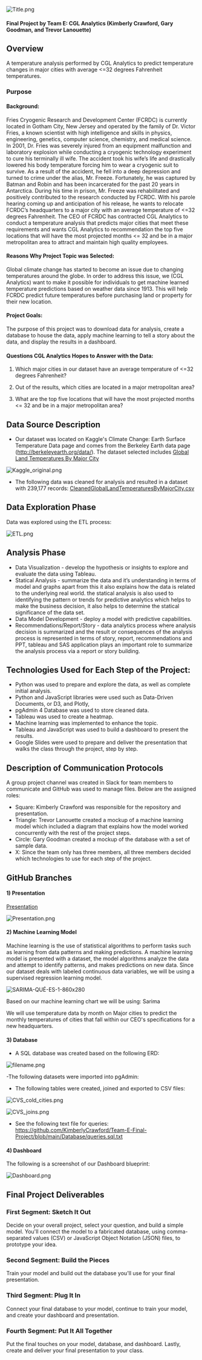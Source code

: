 ![Title.png](https://github.com/KimberlyCrawford/Team-E-Final-Project/blob/main/Static/images/Title.png)

#### Final Project by Team E: CGL Analytics (Kimberly Crawford, Gary Goodman, and Trevor Lanouette)

## Overview
A temperature analysis performed by CGL Analytics to predict temperature changes in major cities with average <=32 degrees Fahrenheit temperatures.

### Purpose

#### Background: 

Fries Cryogenic Research and Development Center (FCRDC) is currently located in Gotham City, New Jersey and operated by the family of Dr. Victor Fries, a known scientist with high intelligence and skills in physics, engineering, genetics, computer science, chemistry, and medical science. In 2001, Dr. Fries was severely injured from an equipment malfunction and laboratory explosion while conducting a cryogenic technology experiment to cure his terminally ill wife. The accident took his wife’s life and drastically lowered his body temperature forcing him to wear a cryogenic suit to survive. As a result of the accident, he fell into a deep depression and turned to crime under the alias, Mr. Freeze. Fortunately, he was captured by Batman and Robin and has been incarcerated for the past 20 years in Antarctica. During his time in prison, Mr. Freeze was rehabilitated and positively contributed to the research conducted by FCRDC. With his parole hearing coming up and anticipation of his release, he wants to relocate FCRDC’s headquarters to a major city with an average temperature of <=32 degrees Fahrenheit. The CEO of FCRDC has contracted CGL Analytics to conduct a temperature analysis that predicts major cities that meet these requirements and wants CGL Analytics to recommendation the top five locations that will have the most projected months <= 32 and be in a major metropolitan area to attract and maintain high quality employees.

#### Reasons Why Project Topic was Selected:

Global climate change has started to become an issue due to changing temperatures around the globe. In order to address this issue, we (CGL Analytics) want to make it possible for individuals to get machine learned temperature predictions based on weather data since 1913. This will help FCRDC predict future temperatures before purchasing land or property for their new location.

#### Project Goals: 

The purpose of this project was to download data for analysis, create a database to house the data, apply machine learning to tell a story about the data, and display the results in a dashboard. 

#### Questions CGL Analytics Hopes to Answer with the Data:

1) Which major cities in our dataset have an average temperature of <=32 degrees Fahrenheit?

2) Out of the results, which cities are located in a major metropolitan area?

3) What are the top five locations that will have the most projected months <= 32 and be in a major metropolitan area?

## Data Source Description

- Our dataset was located on Kaggle's Climate Change: Earth Surface Temperature Data page and comes from the Berkeley Earth data page (http://berkeleyearth.org/data/). The dataset selected includes [Global Land Temperatures By Major City](https://github.com/KimberlyCrawford/Team-E-Final-Project/blob/main/GlobalLandTemperaturesByMajorCity.csv)

![Kaggle_original.png](https://github.com/KimberlyCrawford/Team-E-Final-Project/blob/main/Static/images/Kaggle_original.png)

- The following data was cleaned for analysis and resulted in a dataset with 239,177 records: [CleanedGlobalLandTemperaturesByMajorCity.csv](https://cgl-analytics-city-data.s3.us-east-2.amazonaws.com/CleanedGlobalLandTemperaturesByMajorCity.csv) 

## Data Exploration Phase

Data was explored using the ETL process: 

![ETL.png](https://github.com/KimberlyCrawford/Team-E-Final-Project/blob/main/Static/images/ETL.png)

## Analysis Phase

- Data Visualization - develop the hypothesis or insights to explore and evaluate the data using Tableau. 
- Statical Analysis - summarize the data and it’s understanding in terms of model and graphs apart from this it also explains how the data is related to the underlying real world. the statical analysis is also used to identifying the pattern or trends for predictive analytics which helps to make the business decision, it also helps to determine the statical significance of the data set.
- Data Model Development - deploy a model with predictive capabilities.
- Recommendations/Report/Story - data analytics process where analysis decision is summarized and the result or consequences of the analysis process is represented in terms of story, report, recommendations and PPT, tableau and SAS application plays an important role to summarize the analysis process via a report or story building.

## Technologies Used for Each Step of the Project:

- Python was used to prepare and explore the data, as well as complete initial analysis. 
- Python and JavaScript libraries were used such as Data-Driven Documents, or D3, and Plotly, 
- pgAdmin 4 Database was used to store cleaned data. 
- Tableau was used to create a heatmap.
- Machine learning was implemented to enhance the topic. 
- Tableau and JavaScript was used to build a dashboard to present the results. 
- Google Slides were used to prepare and deliver the presentation that walks the class through the project, step by step.

## Description of Communication Protocols

A group project channel was created in Slack for team members to communicate and GitHub was used to manage files. Below are the assigned roles:

- Square: Kimberly Crawford was responsible for the repository and presentation.
- Triangle: Trevor Lanouette created a mockup of a machine learning model which included a diagram that explains how the model worked concurrently with the rest of the project steps.
- Circle: Gary Goodman created a mockup of the database with a set of sample data.
- X: Since the team only has three members, all three members decided which technologies to use for each step of the project.

## GitHub Branches

#### 1) Presentation 

[Presentation](https://docs.google.com/presentation/d/1WZC2bXoTtV8-X5zU-iLXQ76XYvIbZpF_7lVa6u-mnTE/edit?usp=sharing)

![Presentation.png](https://github.com/KimberlyCrawford/Team-E-Final-Project/blob/main/Static/images/Presentation.png)

#### 2) Machine Learning Model

Machine learning is the use of statistical algorithms to perform tasks such as learning from data patterns and making predictions. A machine learning model is presented with a dataset, the model algorithms analyze the data and attempt to identify patterns, and makes predictions on new data. Since our dataset deals with labeled continuous data variables, we will be using a supervised regression learning model. 

![SARIMA-QUÉ-ES-1-860x280](https://user-images.githubusercontent.com/82718969/141689949-9dee84cd-5d99-4921-b23e-401ceb667c39.jpg)

Based on our machine learning chart we will be using: Sarima

We will use temperature data by month on Major cities to predict the monthly temperatures of cities that fall within our CEO's specifications for a new headquarters.

#### 3) Database

- A SQL database was created based on the following ERD:

![filename.png](https://github.com/KimberlyCrawford/Team-E-Final-Project/blob/main/Static/images/filename.png)

-The following datasets were imported into pgAdmin:

- The following tables were created, joined and exported to CSV files:

![CVS_cold_cities.png](https://github.com/KimberlyCrawford/Team-E-Final-Project/blob/main/Static/images/CVS_cold_cities.png)

![CVS_joins.png](https://github.com/KimberlyCrawford/Team-E-Final-Project/blob/main/Static/images/CVS_joins.png)

- See the following text file for queries: https://github.com/KimberlyCrawford/Team-E-Final-Project/blob/main/Database/queries.sql.txt

#### 4) Dashboard

The following is a screenshot of our Dashboard blueprint:

![Dashboard.png](https://github.com/KimberlyCrawford/Team-E-Final-Project/blob/main/Static/images/Dashboard.png)


## Final Project Deliverables

### First Segment: Sketch It Out

Decide on your overall project, select your question, and build a simple model. You'll connect the model to a fabricated database, using comma-separated values (CSV) or JavaScript Object Notation (JSON) files, to prototype your idea.

### Second Segment: Build the Pieces

Train your model and build out the database you'll use for your final presentation.

### Third Segment: Plug It In

Connect your final database to your model, continue to train your model, and create your dashboard and presentation.

### Fourth Segment: Put It All Together

Put the final touches on your model, database, and dashboard. Lastly, create and deliver your final presentation to your class.